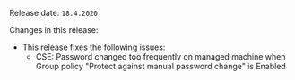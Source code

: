 Release date: `18.4.2020`

Changes in this release:

* This release fixes the following issues:
  * CSE: Password changed too frequently on managed machine when Group policy "Protect against manual password change" is Enabled